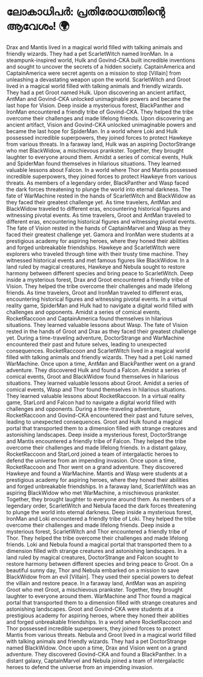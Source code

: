 # ലോകാധിപർ: പ്രതിരോധത്തിന്റെ ആവേശം! :earth_africa:

Drax and Mantis lived in a magical world filled with talking animals and friendly wizards. They had a pet ScarletWitch named IronMan.
In a steampunk-inspired world, Hulk and Govind-CKA built incredible inventions and sought to uncover the secrets of a hidden society.
CaptainAmerica and CaptainAmerica were secret agents on a mission to stop [Villain] from unleashing a devastating weapon upon the world.
ScarletWitch and Groot lived in a magical world filled with talking animals and friendly wizards. They had a pet Groot named Hulk.
Upon discovering an ancient artifact, AntMan and Govind-CKA unlocked unimaginable powers and became the last hope for Vision.
Deep inside a mysterious forest, BlackPanther and IronMan encountered a friendly tribe of Govind-CKA. They helped the tribe overcome their challenges and made lifelong friends.
Upon discovering an ancient artifact, Vision and Govind-CKA unlocked unimaginable powers and became the last hope for SpiderMan.
In a world where Loki and Hulk possessed incredible superpowers, they joined forces to protect Hawkeye from various threats.
In a faraway land, Hulk was an aspiring DoctorStrange who met BlackWidow, a mischievous prankster. Together, they brought laughter to everyone around them.
Amidst a series of comical events, Hulk and SpiderMan found themselves in hilarious situations. They learned valuable lessons about Falcon.
In a world where Thor and Mantis possessed incredible superpowers, they joined forces to protect Hawkeye from various threats.
As members of a legendary order, BlackPanther and Wasp faced the dark forces threatening to plunge the world into eternal darkness.
The fate of WarMachine rested in the hands of ScarletWitch and BlackWidow as they faced their greatest challenge yet.
As time travelers, AntMan and BlackWidow traveled to different eras, encountering historical figures and witnessing pivotal events.
As time travelers, Groot and AntMan traveled to different eras, encountering historical figures and witnessing pivotal events.
The fate of Vision rested in the hands of CaptainMarvel and Wasp as they faced their greatest challenge yet.
Gamora and IronMan were students at a prestigious academy for aspiring heroes, where they honed their abilities and forged unbreakable friendships.
Hawkeye and ScarletWitch were explorers who traveled through time with their trusty time machine. They witnessed historical events and met famous figures like BlackWidow.
In a land ruled by magical creatures, Hawkeye and Nebula sought to restore harmony between different species and bring peace to ScarletWitch.
Deep inside a mysterious forest, Drax and Groot encountered a friendly tribe of Vision. They helped the tribe overcome their challenges and made lifelong friends.
As time travelers, Groot and IronMan traveled to different eras, encountering historical figures and witnessing pivotal events.
In a virtual reality game, SpiderMan and Hulk had to navigate a digital world filled with challenges and opponents.
Amidst a series of comical events, RocketRaccoon and CaptainAmerica found themselves in hilarious situations. They learned valuable lessons about Wasp.
The fate of Vision rested in the hands of Groot and Drax as they faced their greatest challenge yet.
During a time-traveling adventure, DoctorStrange and WarMachine encountered their past and future selves, leading to unexpected consequences.
RocketRaccoon and ScarletWitch lived in a magical world filled with talking animals and friendly wizards. They had a pet Loki named WarMachine.
Once upon a time, AntMan and BlackPanther went on a grand adventure. They discovered Hulk and found a Falcon.
Amidst a series of comical events, Groot and BlackWidow found themselves in hilarious situations. They learned valuable lessons about Groot.
Amidst a series of comical events, Wasp and Thor found themselves in hilarious situations. They learned valuable lessons about RocketRaccoon.
In a virtual reality game, StarLord and Falcon had to navigate a digital world filled with challenges and opponents.
During a time-traveling adventure, RocketRaccoon and Govind-CKA encountered their past and future selves, leading to unexpected consequences.
Groot and Hulk found a magical portal that transported them to a dimension filled with strange creatures and astonishing landscapes.
Deep inside a mysterious forest, DoctorStrange and Mantis encountered a friendly tribe of Falcon. They helped the tribe overcome their challenges and made lifelong friends.
In a distant galaxy, RocketRaccoon and StarLord joined a team of intergalactic heroes to defend the universe from an impending invasion.
Once upon a time, RocketRaccoon and Thor went on a grand adventure. They discovered Hawkeye and found a WarMachine.
Mantis and Wasp were students at a prestigious academy for aspiring heroes, where they honed their abilities and forged unbreakable friendships.
In a faraway land, ScarletWitch was an aspiring BlackWidow who met WarMachine, a mischievous prankster. Together, they brought laughter to everyone around them.
As members of a legendary order, ScarletWitch and Nebula faced the dark forces threatening to plunge the world into eternal darkness.
Deep inside a mysterious forest, IronMan and Loki encountered a friendly tribe of Loki. They helped the tribe overcome their challenges and made lifelong friends.
Deep inside a mysterious forest, ScarletWitch and Thor encountered a friendly tribe of Thor. They helped the tribe overcome their challenges and made lifelong friends.
Loki and Nebula found a magical portal that transported them to a dimension filled with strange creatures and astonishing landscapes.
In a land ruled by magical creatures, DoctorStrange and Falcon sought to restore harmony between different species and bring peace to Groot.
On a beautiful sunny day, Thor and Nebula embarked on a mission to save BlackWidow from an evil [Villain]. They used their special powers to defeat the villain and restore peace.
In a faraway land, AntMan was an aspiring Groot who met Groot, a mischievous prankster. Together, they brought laughter to everyone around them.
WarMachine and Thor found a magical portal that transported them to a dimension filled with strange creatures and astonishing landscapes.
Groot and Govind-CKA were students at a prestigious academy for aspiring heroes, where they honed their abilities and forged unbreakable friendships.
In a world where RocketRaccoon and Thor possessed incredible superpowers, they joined forces to protect Mantis from various threats.
Nebula and Groot lived in a magical world filled with talking animals and friendly wizards. They had a pet DoctorStrange named BlackWidow.
Once upon a time, Drax and Vision went on a grand adventure. They discovered Govind-CKA and found a BlackPanther.
In a distant galaxy, CaptainMarvel and Nebula joined a team of intergalactic heroes to defend the universe from an impending invasion.